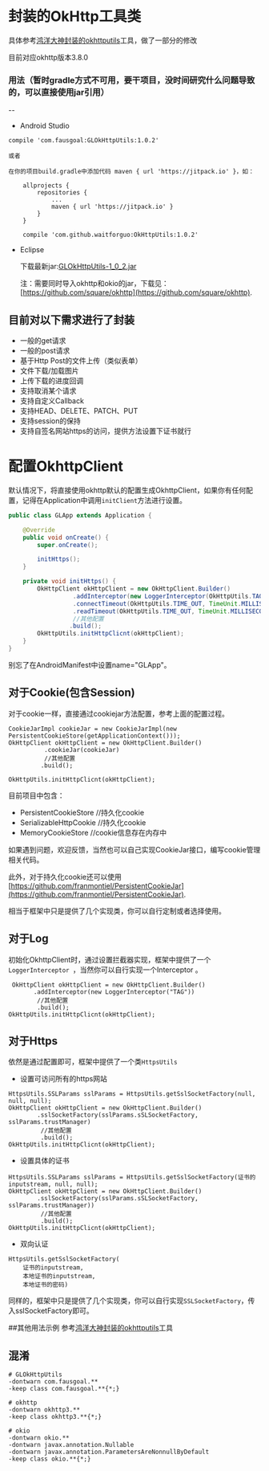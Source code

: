 # 封装的OkHttp工具类

具体参考[鸿洋大神封装的okhttputils](https://github.com/hongyangAndroid/okhttputils)工具，做了一部分的修改

目前对应okhttp版本3.8.0

### 用法（暂时gradle方式不可用，要干项目，没时间研究什么问题导致的，可以直接使用jar引用）
--

- Android Studio

```
compile 'com.fausgoal:GLOkHttpUtils:1.0.2'

或者

在你的项目build.gradle中添加代码 maven { url 'https://jitpack.io' }，如：

	allprojects {
		repositories {
			...
			maven { url 'https://jitpack.io' }
		}
	}
	
	compile 'com.github.waitforguo:OkHttpUtils:1.0.2'
```
- Eclipse
	
	下载最新jar:[GLOkHttpUtils-1\_0\_2.jar](GLOkHttpUtils-1_0_2.jar?raw=true)

	注：需要同时导入okhttp和okio的jar，下载见：[https://github.com/square/okhttp](https://github.com/square/okhttp).
	
## 目前对以下需求进行了封装

* 一般的get请求
* 一般的post请求
* 基于Http Post的文件上传（类似表单）
* 文件下载/加载图片
* 上传下载的进度回调
* 支持取消某个请求
* 支持自定义Callback
* 支持HEAD、DELETE、PATCH、PUT
* 支持session的保持
* 支持自签名网站https的访问，提供方法设置下证书就行

# 配置OkhttpClient

默认情况下，将直接使用okhttp默认的配置生成OkhttpClient，如果你有任何配置，记得在Application中调用`initClient`方法进行设置。

```java
public class GLApp extends Application {

    @Override
    public void onCreate() {
        super.onCreate();

        initHttps();
    }

    private void initHttps() {
        OkHttpClient okHttpClient = new OkHttpClient.Builder()
                  .addInterceptor(new LoggerInterceptor(OkHttpUtils.TAG))
                  .connectTimeout(OkHttpUtils.TIME_OUT, TimeUnit.MILLISECONDS)
                  .readTimeout(OkHttpUtils.TIME_OUT, TimeUnit.MILLISECONDS)
                  //其他配置
                 .build();
        OkHttpUtils.initHttpClicnt(okHttpClient);
    }
}
```
别忘了在AndroidManifest中设置name="GLApp"。

## 对于Cookie(包含Session)

对于cookie一样，直接通过cookiejar方法配置，参考上面的配置过程。

```
CookieJarImpl cookieJar = new CookieJarImpl(new PersistentCookieStore(getApplicationContext()));
OkHttpClient okHttpClient = new OkHttpClient.Builder()
          .cookieJar(cookieJar)
          //其他配置
         .build();
                 
OkHttpUtils.initHttpClicnt(okHttpClient);
```
目前项目中包含：

* PersistentCookieStore //持久化cookie
* SerializableHttpCookie //持久化cookie
* MemoryCookieStore //cookie信息存在内存中

如果遇到问题，欢迎反馈，当然也可以自己实现CookieJar接口，编写cookie管理相关代码。

此外，对于持久化cookie还可以使用[https://github.com/franmontiel/PersistentCookieJar](https://github.com/franmontiel/PersistentCookieJar).

相当于框架中只是提供了几个实现类，你可以自行定制或者选择使用。

## 对于Log

初始化OkhttpClient时，通过设置拦截器实现，框架中提供了一个`LoggerInterceptor `，当然你可以自行实现一个Interceptor 。

```
 OkHttpClient okHttpClient = new OkHttpClient.Builder()
       .addInterceptor(new LoggerInterceptor("TAG"))
        //其他配置
        .build();
OkHttpUtils.initHttpClicnt(okHttpClient);
```


## 对于Https

依然是通过配置即可，框架中提供了一个类`HttpsUtils`

* 设置可访问所有的https网站

```
HttpsUtils.SSLParams sslParams = HttpsUtils.getSslSocketFactory(null, null, null);
OkHttpClient okHttpClient = new OkHttpClient.Builder()
        .sslSocketFactory(sslParams.sSLSocketFactory, sslParams.trustManager)
         //其他配置
         .build();
OkHttpUtils.initHttpClicnt(okHttpClient);
```

* 设置具体的证书

```
HttpsUtils.SSLParams sslParams = HttpsUtils.getSslSocketFactory(证书的inputstream, null, null);
OkHttpClient okHttpClient = new OkHttpClient.Builder()
        .sslSocketFactory(sslParams.sSLSocketFactory, sslParams.trustManager))
         //其他配置
         .build();
OkHttpUtils.initHttpClicnt(okHttpClient);
```

* 双向认证

```
HttpsUtils.getSslSocketFactory(
	证书的inputstream, 
	本地证书的inputstream, 
	本地证书的密码)
```

同样的，框架中只是提供了几个实现类，你可以自行实现`SSLSocketFactory`，传入sslSocketFactory即可。

##其他用法示例
参考[鸿洋大神封装的okhttputils](https://github.com/hongyangAndroid/okhttputils)工具

## 混淆

```
# GLOkHttpUtils
-dontwarn com.fausgoal.**
-keep class com.fausgoal.**{*;}

# okhttp
-dontwarn okhttp3.**
-keep class okhttp3.**{*;}

# okio
-dontwarn okio.**
-dontwarn javax.annotation.Nullable
-dontwarn javax.annotation.ParametersAreNonnullByDefault
-keep class okio.**{*;}

```